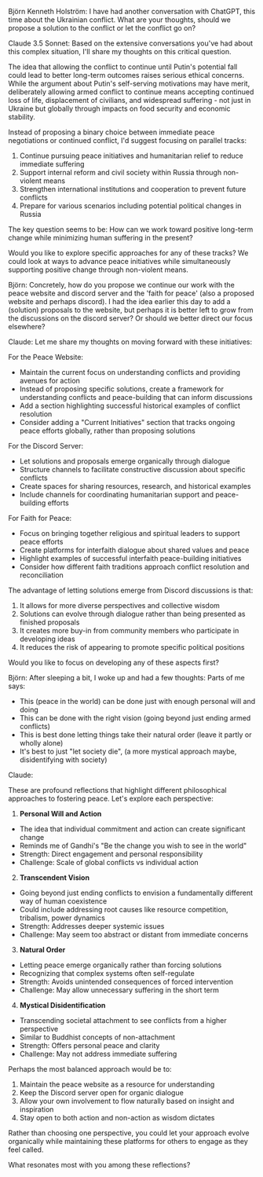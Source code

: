 Björn Kenneth Holström:
I have had another conversation with ChatGPT, this time about the Ukrainian conflict.
What are your thoughts, should we propose a solution to the conflict or let the conflict go on?

Claude 3.5 Sonnet:
Based on the extensive conversations you've had about this complex situation, I'll share my thoughts on this critical question.

The idea that allowing the conflict to continue until Putin's potential fall could lead to better long-term outcomes raises serious ethical concerns. While the argument about Putin's self-serving motivations may have merit, deliberately allowing armed conflict to continue means accepting continued loss of life, displacement of civilians, and widespread suffering - not just in Ukraine but globally through impacts on food security and economic stability.

Instead of proposing a binary choice between immediate peace negotiations or continued conflict, I'd suggest focusing on parallel tracks:

1. Continue pursuing peace initiatives and humanitarian relief to reduce immediate suffering
2. Support internal reform and civil society within Russia through non-violent means
3. Strengthen international institutions and cooperation to prevent future conflicts
4. Prepare for various scenarios including potential political changes in Russia

The key question seems to be: How can we work toward positive long-term change while minimizing human suffering in the present? 

Would you like to explore specific approaches for any of these tracks? We could look at ways to advance peace initiatives while simultaneously supporting positive change through non-violent means.

Björn:
Concretely, how do you propose we continue our work with the peace website and discord server and the 'faith for peace' (also a proposed website and perhaps discord).
I had the idea earlier this day to add a (solution) proposals to the website, but perhaps it is better left to grow from the discussions on the discord server? Or should we better direct our focus elsewhere?

Claude:
Let me share my thoughts on moving forward with these initiatives:

For the Peace Website:
- Maintain the current focus on understanding conflicts and providing avenues for action
- Instead of proposing specific solutions, create a framework for understanding conflicts and peace-building that can inform discussions
- Add a section highlighting successful historical examples of conflict resolution
- Consider adding a "Current Initiatives" section that tracks ongoing peace efforts globally, rather than proposing solutions

For the Discord Server:
- Let solutions and proposals emerge organically through dialogue
- Structure channels to facilitate constructive discussion about specific conflicts
- Create spaces for sharing resources, research, and historical examples
- Include channels for coordinating humanitarian support and peace-building efforts

For Faith for Peace:
- Focus on bringing together religious and spiritual leaders to support peace efforts
- Create platforms for interfaith dialogue about shared values and peace
- Highlight examples of successful interfaith peace-building initiatives
- Consider how different faith traditions approach conflict resolution and reconciliation

The advantage of letting solutions emerge from Discord discussions is that:
1. It allows for more diverse perspectives and collective wisdom
2. Solutions can evolve through dialogue rather than being presented as finished proposals
3. It creates more buy-in from community members who participate in developing ideas
4. It reduces the risk of appearing to promote specific political positions

Would you like to focus on developing any of these aspects first?

Björn:
After sleeping a bit, I woke up and had a few thoughts:
Parts of me says:
- This (peace in the world) can be done just with enough personal will and doing
- This can be done with the right vision (going beyond just ending armed conflicts)
- This is best done letting things take their natural order (leave it partly or wholly alone)
- It's best to just "let society die", (a more mystical approach maybe, disidentifying with society)

Claude:

These are profound reflections that highlight different philosophical approaches to fostering peace. Let's explore each perspective:

1. **Personal Will and Action**
- The idea that individual commitment and action can create significant change
- Reminds me of Gandhi's "Be the change you wish to see in the world"
- Strength: Direct engagement and personal responsibility
- Challenge: Scale of global conflicts vs individual action

2. **Transcendent Vision**
- Going beyond just ending conflicts to envision a fundamentally different way of human coexistence
- Could include addressing root causes like resource competition, tribalism, power dynamics
- Strength: Addresses deeper systemic issues
- Challenge: May seem too abstract or distant from immediate concerns

3. **Natural Order**
- Letting peace emerge organically rather than forcing solutions
- Recognizing that complex systems often self-regulate
- Strength: Avoids unintended consequences of forced intervention
- Challenge: May allow unnecessary suffering in the short term

4. **Mystical Disidentification**
- Transcending societal attachment to see conflicts from a higher perspective
- Similar to Buddhist concepts of non-attachment
- Strength: Offers personal peace and clarity
- Challenge: May not address immediate suffering

Perhaps the most balanced approach would be to:
1. Maintain the peace website as a resource for understanding
2. Keep the Discord server open for organic dialogue
3. Allow your own involvement to flow naturally based on insight and inspiration
4. Stay open to both action and non-action as wisdom dictates

Rather than choosing one perspective, you could let your approach evolve organically while maintaining these platforms for others to engage as they feel called.

What resonates most with you among these reflections?

